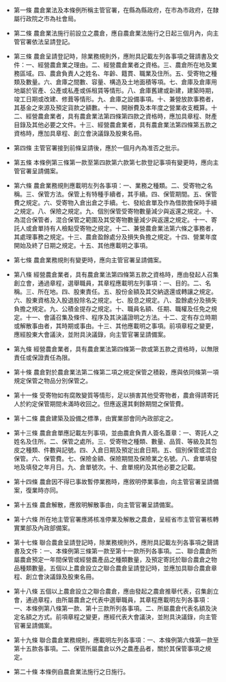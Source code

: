 * 第一條 農倉業法及本條例所稱主管官署，在縣為縣政府，在市為市政府，在隸屬行政院之市為社會局。

* 第二條 農倉業法施行前設立之農倉，應自農倉業法施行之日起三個月內，向主管官署依法呈請登記。

* 第三條 農倉呈請登記時，除業務規則外，應附具記載左列各事項之聲請書及文件：一、經營農倉業之理由。二、經營農倉業者之資格。三、農倉所在地及業務區域。四、農倉負責人之姓名、年齡、籍貫、職業及住所。五、受寄物之種類及數量。六、倉庫之間數、容量、構造及土地面積等項。七、倉庫及倉庫用地屬於官產、公產或私產或係租賃等情形。八、倉庫舊建或新建，建築時期，竣工日期或改建、修葺等情形。九、倉庫之設備事項。十、兼營放款事務者，其基金之來源及預定貨款之額數。十一、開辦費及本年度之營業收支概算。十二、經營農倉業者，具有農倉業法第四條第四款之資格時，應加具章程、財產目錄及其他必要之文件。十三、經營農倉業者，具有農倉業法第四條第五款之資格時，應加具章程、創立會決議錄及股東名冊。

* 第四條 主管官署接到前條呈請後，應於一個月內為准否之批示。

* 第五條 本條例第三條第一款至第四款第六款第七款登記事項有變更時，應向主管官署呈請備案。

* 第六條 農倉業務規則應載明左列各事項：一、業務之種類。二、受寄物之名稱。三、保管方法。保管上有特種手續者，其手續。四、保管期間。五、保管費之規定。六、受寄物入倉出倉之手續。七、發給倉單及作為借款擔保時手續之規定。八、保險之規定。九、個別保管受寄物數量減少與返還之規定。十、為混合保管者，混合保管之範圍及其受寄物數量減少與返還之規定。十一、寄託人或倉單持有人檢點受寄物之規定。十二、兼營農倉業法第六條之事務者，其處理事務之規定。十三、農倉盈餘處分及損失負擔之規定。十四、營業年度開始及終了日期之規定。十五、其他應載明之事項。

* 第七條 農倉業務規則有變更時，應向主管官署呈請備案。

* 第八條 經營農倉業者，具有農倉業法第四條第五款之資格時，應由發起人召集創立會，通過章程，選舉職員，其章程應載明左列事項：一、目的。二、名稱。三、所在地。四、股東責任。五、股份金額及其交納退還或轉讓之規定。六、股東資格及入股退股除名之規定。七、股息之規定。八、盈餘處分及損失負擔之規定。九、公積金提存之規定。十、職員名額、任期、職權及任免之規定。十一、會議召集及條件、程序及其決議證明之方法。十二、定有存立時期或解散事由者，其時期或事由。十三、其他應載明之事項。前項章程之變更，應經股東大會議決，並附具決議錄，向主管官署呈請備案。

* 第九條 經營農倉業者，具有農倉業法第四條第一款或第五款之資格時，以無限責任或保證責任為限。

* 第十條 農倉對於農倉業法第二條第二項之規定保管之積穀，應與依同條第一項規定保管之物品分別保管之。

* 第十一條 受寄物如有腐敗變質等情形，足以損害其他受寄物者，農倉得請寄託人於約定保管期間未滿時收回之。但應返還其剩餘期間之保管費。

* 第十二條 農倉建築及設備之標準，由實業部會同內政部定之。

* 第十三條 農倉倉單應記載左列事項，並由農倉負責人簽名蓋章：一、寄託人之姓名及住所。二、保管之處所。三、受寄物之種類、數量、品質、等級及其包皮之種類、件數與記號。四、入倉日期及預定出倉日期。五、個別保管或混合保管。六、保管費。七、保險金額、保險期間及保險業之名號。八、倉單填發地及填發之年月日。九、倉單號次。十、倉單規約及其他必要之記載。

* 第十四條 農倉因不得已事故暫停業務時，應敘明停業事由，向主管官署呈請備案，復業時亦同。

* 第十五條 農倉解散，應敘明解散事由，向主管官署呈請備案。

* 第十六條 所在地主管官署應將核准停業及解散之農倉，呈經省市主管官署核轉實業部及內政部備案。

* 第十七條 聯合農倉呈請登記時，除業務規則外，應附具記載左列各事項之聲請書及文件：一、本條例第三條第一款至第十一款所列各事項。二、聯合農倉所屬農倉預定一年間保管或經營農產品之種類數量，及預定寄託於聯合農倉之物品種類數量。五個以上農倉設立之聯合農倉呈請登記時，並應加具聯合農倉章程、創立會決議錄及股東名冊。

* 第十八條 五個以上農倉設立之聯合農倉，應由發起之農倉推舉代表，召集創立會，通過章程，由所屬農倉之代表中選舉職員，其章程應載明左列各事項：一、本條例第八條第一款、第十三款所列各事項。二、所屬農倉代表名額及決定名額之方式。前項章程之變更，應經代表大會議決，並附具決議錄，向主管官署呈請備案。

* 第十九條 聯合農倉業務規則，應載明左列各事項：一、本條例第六條第一款至第十五款各事項。二、保管所屬農倉以外之農產品者，關於其保管事項之規定。

* 第二十條 本條例自農倉業法施行之日施行。

